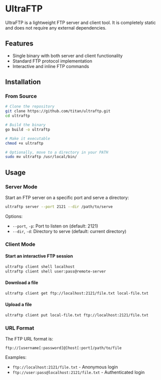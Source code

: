 # UltraFTP

UltraFTP is a lightweight FTP server and client tool. It is completely static and does not require any external dependencies. 

## Features

- Single binary with both server and client functionality
- Standard FTP protocol implementation
- Interactive and inline FTP commands

## Installation

### From Source

```bash
# Clone the repository
git clone https://github.com/titan/ultraftp.git
cd ultraftp

# Build the binary
go build -o ultraftp

# Make it executable
chmod +x ultraftp

# Optionally, move to a directory in your PATH
sudo mv ultraftp /usr/local/bin/
```

## Usage

### Server Mode

Start an FTP server on a specific port and serve a directory:

```bash
ultraftp server --port 2121 --dir /path/to/serve
```

Options:
- `--port`, `-p`: Port to listen on (default: 2121)
- `--dir`, `-d`: Directory to serve (default: current directory)

### Client Mode

#### Start an interactive FTP session

```bash
ultraftp client shell localhost
ultraftp client shell user:pass@remote-server
```

#### Download a file

```bash
ultraftp client get ftp://localhost:2121/file.txt local-file.txt
```

#### Upload a file

```bash
ultraftp client put local-file.txt ftp://localhost:2121/file.txt
```

### URL Format

The FTP URL format is:

```
ftp://[username[:password]@]host[:port]/path/to/file
```

Examples:
- `ftp://localhost:2121/file.txt` - Anonymous login
- `ftp://user:pass@localhost:2121/file.txt` - Authenticated login


